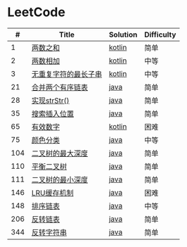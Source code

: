 LeetCode
========

| # | Title | Solution | Difficulty |
|---| ----- | -------- | ---------- |
|1|[两数之和](https://leetcode-cn.com/problems/two-sum/) | [kotlin](./problem/1.two-sum.kt)|简单|
|2|[两数相加](https://leetcode-cn.com/problems/add-two-numbers/) | [kotlin](./problem/2.add-two-numbers.kt)|中等|
|3|[无重复字符的最长子串](https://leetcode-cn.com/problems/longest-substring-without-repeating-characters/) | [kotlin](./problem/3.longest-substring-without-repeating-characters.kt)|中等|
|21|[合并两个有序链表](https://leetcode-cn.com/problems/merge-two-sorted-lists/) | [java](./problem/21.merge-two-sorted-lists.java)|简单|
|28|[实现strStr()](https://leetcode-cn.com/problems/implement-strstr/) | [java](./problem/28.implement-strstr.java)|简单|
|35|[搜索插入位置](https://leetcode-cn.com/problems/search-insert-position/) | [java](./problem/35.search-insert-position.java)|简单|
|65|[有效数字](https://leetcode-cn.com/problems/valid-number/) | [kotlin](./problem/65.valid-number.kt)|困难|
|75|[颜色分类](https://leetcode-cn.com/problems/sort-colors/) | [java](./problem/75.sort-colors.java)|中等|
|104|[二叉树的最大深度](https://leetcode-cn.com/problems/maximum-depth-of-binary-tree/) | [java](./problem/104.maximum-depth-of-binary-tree.java)|简单|
|110|[平衡二叉树](https://leetcode-cn.com/problems/balanced-binary-tree/) | [java](./problem/110.balanced-binary-tree.java)|简单|
|111|[二叉树的最小深度](https://leetcode-cn.com/problems/minimum-depth-of-binary-tree/) | [java](./problem/111.minimum-depth-of-binary-tree.java)|简单|
|146|[LRU缓存机制](https://leetcode-cn.com/problems/lru-cache/) | [java](./problem/146.lru-cache.java)|困难|
|148|[排序链表](https://leetcode-cn.com/problems/sort-list/) | [java](./problem/148.sort-list.java)|中等|
|206|[反转链表](https://leetcode-cn.com/problems/reverse-linked-list/) | [java](./problem/206.reverse-linked-list.java)|简单|
|344|[反转字符串](https://leetcode-cn.com/problems/reverse-string/) | [java](./problem/344.reverse-string.java)|简单|
